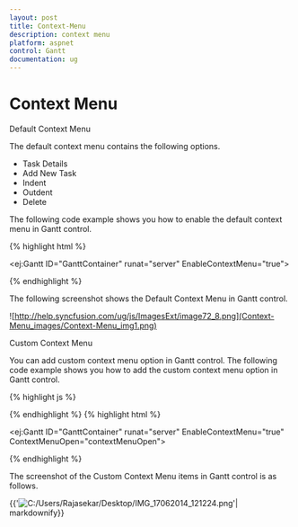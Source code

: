 ```yaml
---
layout: post
title: Context-Menu
description: context menu
platform: aspnet
control: Gantt
documentation: ug
---
```


# Context Menu

Default Context Menu

The default context menu contains the following options.

* Task Details
* Add New Task
* Indent
* Outdent
* Delete

The following code example shows you how to enable the default context menu in Gantt control.







{% highlight html %}



<ej:Gantt ID="GanttContainer" runat="server" EnableContextMenu="true">



{% endhighlight %}



The following screenshot shows the Default Context Menu in Gantt control.



![http://help.syncfusion.com/ug/js/ImagesExt/image72_8.png](Context-Menu_images/Context-Menu_img1.png)



Custom Context Menu

You can add custom context menu option in Gantt control. The following code example shows you how to add the custom context menu option in Gantt control.







{% highlight js %}



<script type="text/javascript">

            function contextMenuOpen(args) {

                args.contextMenuItems.push(

                    {

                        headerText: "ExpandAll",

                        iconPath: "url(../images/Expand All.png)",

                        evenHandler: function () {

                            //event handler for custom menu items

                        }

                    });

            }

          </script>

{% endhighlight %}
{% highlight html %}

<ej:Gantt ID="GanttContainer" runat="server" EnableContextMenu="true" ContextMenuOpen="contextMenuOpen">



{% endhighlight %}



The screenshot of the Custom Context Menu items in Gantt control is as follows.



{{'![C:/Users/Rajasekar/Desktop/IMG_17062014_121224.png](Context-Menu_images/Context-Menu_img2.png)'| markdownify}} 



